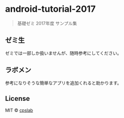 # android-tutorial-2017

> 基礎ゼミ 2017年度 サンプル集

## ゼミ生
ゼミでは一部しか扱いませんが、随時参考にしてください。

## ラボメン
参考になりそうな簡単なアプリを追加くれると助かります。

## License

MIT © [cpslab](http://cpslab.github.io)
